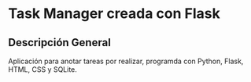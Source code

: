 # Task Manager creada con Flask

## Descripción General

Aplicación para anotar tareas por realizar, programda con Python, Flask, HTML, CSS y SQLite.


